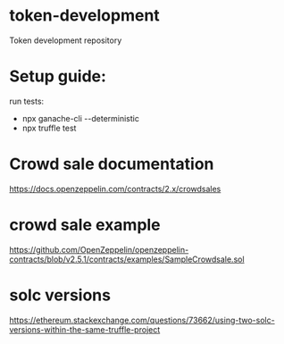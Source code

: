 # token-development
Token development repository


# Setup guide:

run tests:
- npx ganache-cli --deterministic
- npx truffle test

# Crowd sale documentation

https://docs.openzeppelin.com/contracts/2.x/crowdsales 

# crowd sale example

https://github.com/OpenZeppelin/openzeppelin-contracts/blob/v2.5.1/contracts/examples/SampleCrowdsale.sol

# solc versions

https://ethereum.stackexchange.com/questions/73662/using-two-solc-versions-within-the-same-truffle-project